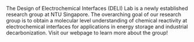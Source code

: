 The Design of Electrochemical Interfaces (DELI) Lab is a newly established research group at NTU Singapore.  The overarching goal of our research group is to obtain a molecular level 
understanding of chemical reactivity at electrochemical interfaces for applications in energy storage and industrial decarbonization. Visit our webpage to learn more about the group!

<!--

**Here are some ideas to get you started:**

🙋‍♀️ A short introduction - what is your organization all about?
🌈 Contribution guidelines - how can the community get involved?
👩‍💻 Useful resources - where can the community find your docs? Is there anything else the community should know?
🍿 Fun facts - what does your team eat for breakfast?
🧙 Remember, you can do mighty things with the power of [Markdown](https://docs.github.com/github/writing-on-github/getting-started-with-writing-and-formatting-on-github/basic-writing-and-formatting-syntax)
-->

